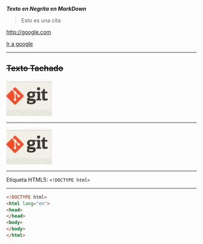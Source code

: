 ***Texto en Negrita en MarkDown***

> Esto es una cita  

<http://google.com>

[Ir a google](http://google.com "Texto de prueba cuando ponemos el cursor encima")  
***
~~Texto Tachado~~  
---

![Contenido que se mostrara cuando la imagen no cargue](img/git.png "Este texto se mostrara cuando se pone el mouse sobre la imagen")  

***  

[![a](img/git.png)](https://git-scm.com)  

***  
Etiqueta HTML5: `<!DOCTYPE html>`  
***  
```html
<!DOCTYPE html>  
<html lang="en">  
<head>  
</head>  
<body>  
</body>  
</html>  
```

